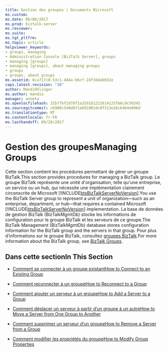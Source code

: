 ```yaml
---
title: Gestion des groupes | Documents Microsoft
ms.custom: 
ms.date: 06/08/2017
ms.prod: biztalk-server
ms.reviewer: 
ms.suite: 
ms.tgt_pltfrm: 
ms.topic: article
helpviewer_keywords:
- groups, managing
- Administration Console [BizTalk Server], groups
- managing [groups]
- managing [groups], about managing groups
- groups
- groups, about groups
ms.assetid: 6ca717c0-53c1-484a-b6cf-24f3d4ab032e
caps.latest.revision: "18"
author: MandiOhlinger
ms.author: mandia
manager: anneta
ms.openlocfilehash: 31b77bf2d78f1a3291b1221614125fb6c9c50345
ms.sourcegitcommit: cb908c540d8f1a692d01dc8f313e16cb4b4e696d
ms.translationtype: MT
ms.contentlocale: fr-FR
ms.lasthandoff: 09/20/2017
---
```

# <a name="managing-groups"></a><span data-ttu-id="a41d5-102">Gestion des groupes</span><span class="sxs-lookup"><span data-stu-id="a41d5-102">Managing Groups</span></span>
<span data-ttu-id="a41d5-103">Cette section contient les procédures permettant de gérer un groupe BizTalk.</span><span class="sxs-lookup"><span data-stu-id="a41d5-103">This section provides procedures for managing a BizTalk group.</span></span> <span data-ttu-id="a41d5-104">Le groupe BizTalk représente une unité d'organisation, telle qu'une entreprise, un service ou un hub, qui nécessite une implémentation clairement circonscrite de Microsoft [!INCLUDE[btsBizTalkServerNoVersion](../includes/btsbiztalkservernoversion-md.md)].</span><span class="sxs-lookup"><span data-stu-id="a41d5-104">You use the BizTalk Server group to represent a unit of organization—such as an enterprise, department, or hub—that requires a contained Microsoft [!INCLUDE[btsBizTalkServerNoVersion](../includes/btsbiztalkservernoversion-md.md)] implementation.</span></span> <span data-ttu-id="a41d5-105">La base de données de gestion BizTalk (BizTalkMgmtDb) stocke les informations de configuration pour le groupe BizTalk et les serveurs de ce groupe.</span><span class="sxs-lookup"><span data-stu-id="a41d5-105">The BizTalk Management (BizTalkMgmtDb) database stores configuration information for the BizTalk group and the servers in that group.</span></span> <span data-ttu-id="a41d5-106">Pour plus d’informations sur le groupe BizTalk, consultez [groupes BizTalk](../core/biztalk-groups.md).</span><span class="sxs-lookup"><span data-stu-id="a41d5-106">For more information about the BizTalk group, see [BizTalk Groups](../core/biztalk-groups.md).</span></span>  
  
## <a name="in-this-section"></a><span data-ttu-id="a41d5-107">Dans cette section</span><span class="sxs-lookup"><span data-stu-id="a41d5-107">In This Section</span></span>  
  
-   [<span data-ttu-id="a41d5-108">Comment se connecter à un groupe existant</span><span class="sxs-lookup"><span data-stu-id="a41d5-108">How to Connect to an Existing Group</span></span>](../core/how-to-connect-to-an-existing-group.md)  
  
-   [<span data-ttu-id="a41d5-109">Comment reconnecter à un groupe</span><span class="sxs-lookup"><span data-stu-id="a41d5-109">How to Reconnect to a Group</span></span>](../core/how-to-reconnect-to-a-group.md)  
  
-   [<span data-ttu-id="a41d5-110">Comment ajouter un serveur à un groupe</span><span class="sxs-lookup"><span data-stu-id="a41d5-110">How to Add a Server to a Group</span></span>](../core/how-to-add-a-server-to-a-group.md)  
  
-   [<span data-ttu-id="a41d5-111">Comment déplacer un serveur à partir d’un groupe à un autre</span><span class="sxs-lookup"><span data-stu-id="a41d5-111">How to Move a Server from One Group to Another</span></span>](../core/how-to-move-a-server-from-one-group-to-another.md)  
  
-   [<span data-ttu-id="a41d5-112">Comment supprimer un serveur d’un groupe</span><span class="sxs-lookup"><span data-stu-id="a41d5-112">How to Remove a Server from a Group</span></span>](../core/how-to-remove-a-server-from-a-group.md)  
  
-   [<span data-ttu-id="a41d5-113">Comment modifier les propriétés du groupe</span><span class="sxs-lookup"><span data-stu-id="a41d5-113">How to Modify Group Properties</span></span>](../core/how-to-modify-group-properties.md)